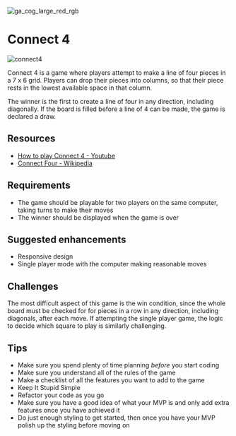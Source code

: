 ![ga_cog_large_red_rgb](https://cloud.githubusercontent.com/assets/40461/8183776/469f976e-1432-11e5-8199-6ac91363302b.png)

# Connect 4

![connect4](https://media.git.generalassemb.ly/user/15120/files/da59cd00-fec9-11e8-9c1d-06c8821c1fb6)

Connect 4 is a game where players attempt to make a line of four pieces in a 7 x 6 grid. Players can drop their pieces into columns, so that their piece rests in the lowest available space in that column.

The winner is the first to create a line of four in any direction, including diagonally. If the board is filled before a line of 4 can be made, the game is declared a draw.

## Resources

* [How to play Connect 4 - Youtube](https://www.youtube.com/watch?v=H3FYRM9a0i4)
* [Connect Four - Wikipedia](https://en.wikipedia.org/wiki/Connect_Four)

## Requirements

* The game should be playable for two players on the same computer, taking turns to make their moves
* The winner should be displayed when the game is over

## Suggested enhancements

* Responsive design
* Single player mode with the computer making reasonable moves

## Challenges

The most difficult aspect of this game is the win condition, since the whole board must be checked for for pieces in a row in any direction, including diagonals, after each move. If attempting the single player game, the logic to decide which square to play is similarly challenging.

## Tips

* Make sure you spend plenty of time planning _before_ you start coding
* Make sure you understand all of the rules of the game
* Make a checklist of all the features you want to add to the game
* Keep It Stupid Simple
* Refactor your code as you go
* Make sure you have a good idea of what your MVP is and only add extra features once you have achieved it
* Do just enough styling to get started, then once you have your MVP polish up the styling before moving on

